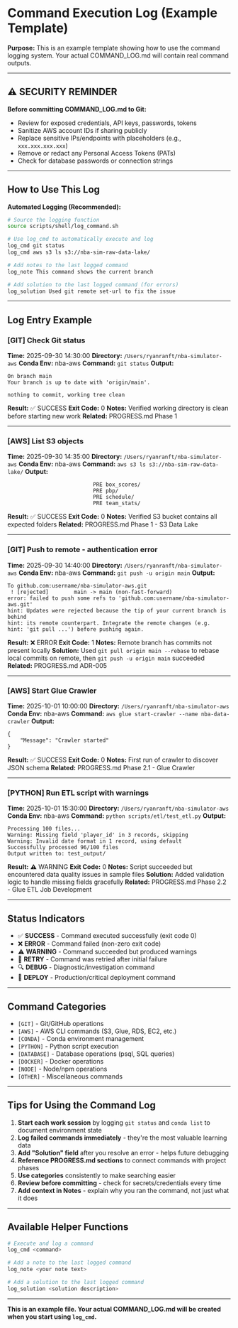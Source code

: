 # Command Execution Log (Example Template)

**Purpose:** This is an example template showing how to use the command logging system. Your actual COMMAND_LOG.md will contain real command outputs.

---

## ⚠️ SECURITY REMINDER

**Before committing COMMAND_LOG.md to Git:**
- Review for exposed credentials, API keys, passwords, tokens
- Sanitize AWS account IDs if sharing publicly
- Replace sensitive IPs/endpoints with placeholders (e.g., `xxx.xxx.xxx.xxx`)
- Remove or redact any Personal Access Tokens (PATs)
- Check for database passwords or connection strings

---

## How to Use This Log

**Automated Logging (Recommended):**
```bash
# Source the logging function
source scripts/shell/log_command.sh

# Use log_cmd to automatically execute and log
log_cmd git status
log_cmd aws s3 ls s3://nba-sim-raw-data-lake/

# Add notes to the last logged command
log_note This command shows the current branch

# Add solution to the last logged command (for errors)
log_solution Used git remote set-url to fix the issue
```

---

## Log Entry Example

### [GIT] Check Git status
**Time:** 2025-09-30 14:30:00
**Directory:** `/Users/ryanranft/nba-simulator-aws`
**Conda Env:** nba-aws
**Command:** `git status`
**Output:**
```
On branch main
Your branch is up to date with 'origin/main'.

nothing to commit, working tree clean
```
**Result:** ✅ SUCCESS
**Exit Code:** 0
**Notes:** Verified working directory is clean before starting new work
**Related:** PROGRESS.md Phase 1

---

### [AWS] List S3 objects
**Time:** 2025-09-30 14:35:00
**Directory:** `/Users/ryanranft/nba-simulator-aws`
**Conda Env:** nba-aws
**Command:** `aws s3 ls s3://nba-sim-raw-data-lake/`
**Output:**
```
                           PRE box_scores/
                           PRE pbp/
                           PRE schedule/
                           PRE team_stats/
```
**Result:** ✅ SUCCESS
**Exit Code:** 0
**Notes:** Verified S3 bucket contains all expected folders
**Related:** PROGRESS.md Phase 1 - S3 Data Lake

---

### [GIT] Push to remote - authentication error
**Time:** 2025-09-30 14:40:00
**Directory:** `/Users/ryanranft/nba-simulator-aws`
**Conda Env:** nba-aws
**Command:** `git push -u origin main`
**Output:**
```
To github.com:username/nba-simulator-aws.git
 ! [rejected]        main -> main (non-fast-forward)
error: failed to push some refs to 'github.com:username/nba-simulator-aws.git'
hint: Updates were rejected because the tip of your current branch is behind
hint: its remote counterpart. Integrate the remote changes (e.g.
hint: 'git pull ...') before pushing again.
```
**Result:** ❌ ERROR
**Exit Code:** 1
**Notes:** Remote branch has commits not present locally
**Solution:** Used `git pull origin main --rebase` to rebase local commits on remote, then `git push -u origin main` succeeded
**Related:** PROGRESS.md ADR-005

---

### [AWS] Start Glue Crawler
**Time:** 2025-10-01 10:00:00
**Directory:** `/Users/ryanranft/nba-simulator-aws`
**Conda Env:** nba-aws
**Command:** `aws glue start-crawler --name nba-data-crawler`
**Output:**
```
{
    "Message": "Crawler started"
}
```
**Result:** ✅ SUCCESS
**Exit Code:** 0
**Notes:** First run of crawler to discover JSON schema
**Related:** PROGRESS.md Phase 2.1 - Glue Crawler

---

### [PYTHON] Run ETL script with warnings
**Time:** 2025-10-01 15:30:00
**Directory:** `/Users/ryanranft/nba-simulator-aws`
**Conda Env:** nba-aws
**Command:** `python scripts/etl/test_etl.py`
**Output:**
```
Processing 100 files...
Warning: Missing field 'player_id' in 3 records, skipping
Warning: Invalid date format in 1 record, using default
Successfully processed 96/100 files
Output written to: test_output/
```
**Result:** ⚠️ WARNING
**Exit Code:** 0
**Notes:** Script succeeded but encountered data quality issues in sample files
**Solution:** Added validation logic to handle missing fields gracefully
**Related:** PROGRESS.md Phase 2.2 - Glue ETL Job Development

---

## Status Indicators

- ✅ **SUCCESS** - Command executed successfully (exit code 0)
- ❌ **ERROR** - Command failed (non-zero exit code)
- ⚠️ **WARNING** - Command succeeded but produced warnings
- 🔄 **RETRY** - Command was retried after initial failure
- 🔍 **DEBUG** - Diagnostic/investigation command
- 🚀 **DEPLOY** - Production/critical deployment command

---

## Command Categories

- `[GIT]` - Git/GitHub operations
- `[AWS]` - AWS CLI commands (S3, Glue, RDS, EC2, etc.)
- `[CONDA]` - Conda environment management
- `[PYTHON]` - Python script execution
- `[DATABASE]` - Database operations (psql, SQL queries)
- `[DOCKER]` - Docker operations
- `[NODE]` - Node/npm operations
- `[OTHER]` - Miscellaneous commands

---

## Tips for Using the Command Log

1. **Start each work session** by logging `git status` and `conda list` to document environment state
2. **Log failed commands immediately** - they're the most valuable learning data
3. **Add "Solution" field** after you resolve an error - helps future debugging
4. **Reference PROGRESS.md sections** to connect commands with project phases
5. **Use categories** consistently to make searching easier
6. **Review before committing** - check for secrets/credentials every time
7. **Add context in Notes** - explain why you ran the command, not just what it does

---

## Available Helper Functions

```bash
# Execute and log a command
log_cmd <command>

# Add a note to the last logged command
log_note <your note text>

# Add a solution to the last logged command
log_solution <solution description>
```

---

**This is an example file. Your actual COMMAND_LOG.md will be created when you start using `log_cmd`.**

